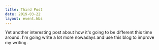 ```yaml
---
title: Third Post
date: 2019-03-22
layout: event.hbs
---
```


Yet another interesting post about how it's going to be different this time around. I'm going write a lot more nowadays and use this blog to improve my writing.
